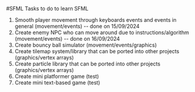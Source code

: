 #SFML Tasks to do to learn SFML

1. Smooth player movement through keyboards events and events in general (movement/events) -- done on 15/09/2024
2. Create enemy NPC who can move around due to instructions/algorithm (movement/events)  -- done on 16/09/2024
3. Create bouncy ball simulator  (movement/events/graphics)
4. Create tilemap system/library that can be ported into other projects (graphics/vertex arrays)
5. Create particle library that can be ported into other projects (graphics/vertex arrays)
6. Create mini platformer game (test)
7. Create mini text-based game (test) 
